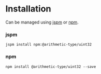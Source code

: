 # Installation

Can be managed using
[jspm](http://jspm.io)
or [npm](https://github.com/npm/npm).

### jspm
```terminal
jspm install npm:@arithmetic-type/uint32
```

### npm
```terminal
npm install @arithmetic-type/uint32 --save
```
